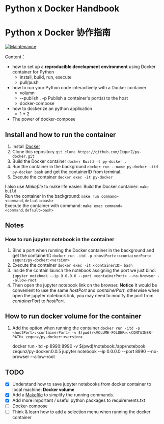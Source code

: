 # Python x Docker Handbook
# Python x Docker 协作指南
[![Maintenance](https://img.shields.io/badge/Maintained%3F-yes-green.svg)](https://GitHub.com/Naereen/StrapDown.js/graphs/commit-activity)


Content：
- how to set up a **reproducible development environment** using Docker container for Python
   - install, build, run, execute
   - pull/push
- how to run your Python code interactively with a Docker container
   - volumn
   - --publish , -p  Publish a container's port(s) to the host
   - docker-compose
- how to dockerize an python application
  - 1 + 2
- The power of docker-compose
## Install and how to run the container

1. Install [Docker](https://www.docker.com/)  
2. Clone this repository `git clone https://github.com/ZequnZ/py-docker.git`  
3. Build the Docker container `docker Build -t py-docker .`  
4. Run the container in the background `docker run --name py-docker -itd py-docker bash` and get the containerID from terminal.  
5. Execute the container `docker exec -it py-docker`  

I also use *Makefile* to make life easier:
Build the Docker container: `make build`  
Run the container in the background: `make run command=<command,default=bash>`  
Execute the container with command: `make exec command=<command,default=bash>`  

## Notes

### How to run jupyter notebook in the container

1. Bind a port when running the Docker container in the background and get the containerID
   `docker run -itd -p <hostPort>:<containerPort> zequnz/py-docker:<version>`
2. Execute the container `docker exec -it <containerID> bash`
3. Inside the contain launch the notebook assigning the port we just bind:
   `jupyter notebook --ip 0.0.0.0 --port <containerPort> --no-browser --allow-root`
4. Then open the jupyter notebook link on the browser.
   **Notice**
   It would be convenient to use the same _hostPort_ and _containerPort_, otherwise when open the jupyter notebook link, you may need to modify the port from _containerPort_ to _hostPort_.

## How to run docker volume for the container

1. Add the option when running the container
   `docker run -itd -p <hostPort>:<containerPort> -v $(pwd)/<VOLUME-FOLDER>:<CONTAINER-PATH> zequnz/py-docker:<version>`

   docker run -itd -p 8990:8990 -v $(pwd)/notebook:/app/notebook zequnz/py-docker:0.0.5
   jupyter notebook --ip 0.0.0.0 --port 8990 --no-browser --allow-root

## TODO

- [x] Understand how to save jupyter notebooks from docker container to local machine: **Docker volume**  
- [x] Add a [Makefile](./Makefile) to simplify the running commands.  
- [x] Add more important / useful python packages to requirements.txt  
- [ ] Docker-compose
- [ ] Think & learn how to add a selection menu when running the docker container  
